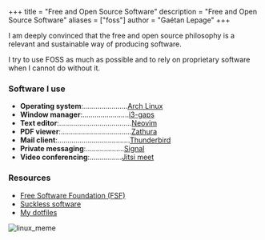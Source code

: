 +++
title = "Free and Open Source Software"
description = "Free and Open Source Software"
aliases = ["foss"]
author = "Gaétan Lepage"
+++

I am deeply convinced that the free and open source philosophy is a relevant and sustainable way of producing software.

I try to use FOSS as much as possible and to rely on proprietary software when I cannot do without it.


### Software I use

* **Operating system**:......................[Arch Linux](https://www.archlinux.org/)
* **Window manager**:.......................[i3-gaps](https://github.com/Airblader/i3)
* **Text editor**:....................................[Neovim](https://neovim.io/)
* **PDF viewer**:...................................[Zathura](https://pwmt.org/projects/zathura/)
* **Mail client**:....................................[Thunderbird](https://www.thunderbird.net/en-US/)
* **Private messaging**:...................[Signal](https://www.signal.org/)
* **Video conferencing**:................[Jitsi meet](https://meet.jit.si/)


### Resources

* [Free Software Foundation (FSF)](https://www.fsf.org/)
* [Suckless software](https://suckless.org/)
* [My dotfiles](https://github.com/GaetanLepage/dotfiles)

![linux_meme](/img/meme_linux.png)
